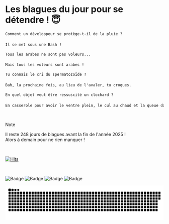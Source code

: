 
<h1>Les blagues du jour pour se détendre ! 😇</h1>

```diff
Comment un développeur se protège-t-il de la pluie ?

Il se met sous une Bash !
```

```diff
Tous les arabes ne sont pas voleurs...

Mais tous les voleurs sont arabes !
```

```diff
Tu connais le cri du spermatozoïde ?

Bah, la prochaine fois, au lieu de l'avaler, tu croques.
```

```diff
En quel objet veut être ressuscité un clochard ?

En casserole pour avoir le ventre plein, le cul au chaud et la queue dans les mains d’une femme.
```

<br/>

> [!NOTE]
> Il reste 248 jours de blagues avant la fin de l'année 2025 ! <br/>
> Alors à demain pour ne rien manquer !

<br/>


[![Hits](https://hits.seeyoufarm.com/api/count/incr/badge.svg?url=https%3A%2F%2Fgithub.com%2FClems02%2Fhit-counter&count_bg=%23003E80&title_bg=%235C9FE1&icon=powershell.svg&icon_color=%23FFFFFF&title=Visite&edge_flat=false)](https://hits.seeyoufarm.com)


<br/>


![Badge](https://img.shields.io/badge/Last%20updated%20on-white?style=for-the-badge&logo=clockify)   ![Badge](https://img.shields.io/badge/28/04-white?style=for-the-badge) ![Badge](https://img.shields.io/badge/at-white?style=for-the-badge) ![Badge](https://img.shields.io/badge/03:26-white?style=for-the-badge)


<p align="center">
 <img width="1000" src="assets/github-snake.svg" alt="snake"/>
</p>
